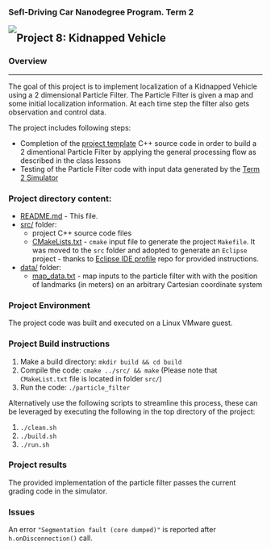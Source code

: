 
### Sefl-Driving Car Nanodegree Program. Term 2
<img style="float: left;" src="https://s3.amazonaws.com/udacity-sdc/github/shield-carnd.svg">

## Project 8: Kidnapped Vehicle

### Overview
---
The goal of this project is to implement localization of a Kidnapped Vehicle using a 2 dimensional Particle Filter. The Particle Filter is given a map and some initial localization information. At each time step the filter also gets observation and control data.

The project includes following steps:
* Completion of the [project template](https://github.com/udacity/CarND-Kidnapped-Vehicle-Project) C++ source code in order to build a 2 dimentional Particle Filter by applying the general processing flow as described in the class lessons
* Testing of the Particle Filter code with input data generated by the [Term 2 Simulator](https://github.com/udacity/self-driving-car-sim/releases)

### Project directory content:

* [README.md](README.md) - This file.
* [src/](src/) folder:
   - project C++ source code files
   - [CMakeLists.txt](src/CMakeLists.txt) - `cmake` input file to generate the project `Makefile`. It was moved to the `src` folder and adopted to generate an `Eclipse` project - thanks to [Eclipse IDE profile](https://github.com/udacity/CarND-Extended-Kalman-Filter-Project/tree/master/ide_profiles/Eclipse) repo for provided instructions. 
* [data/](data/) folder:
    - [map_data.txt](data/map_data.txt) - map inputs to the particle filter with with the position of landmarks (in meters) on an arbitrary Cartesian coordinate system 

### Project Environment


The project code was built and executed on a Linux VMware guest.

### Project Build instructions

1. Make a build directory: `mkdir build && cd build`
2. Compile the code: `cmake ../src/ && make` (Please note that `CMakeList.txt` file is located in folder `src/`)
3. Run the code: `./particle_filter`

Alternatively use the following scripts to streamline this process, these can be leveraged by executing the following in the top directory of the project:

1. `./clean.sh`
2. `./build.sh`
3. `./run.sh`

### Project results

The provided implementation of the particle filter passes the current grading code in the simulator.

### Issues

An error `"Segmentation fault (core dumped)"` is reported after `h.onDisconnection()` call.
